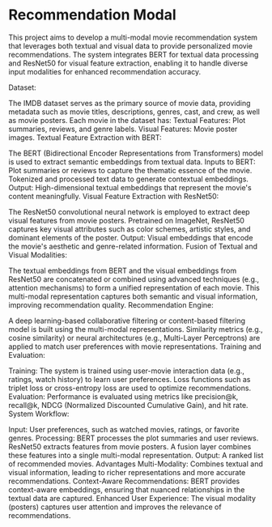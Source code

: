 # Recommendation Modal

This project aims to develop a multi-modal movie recommendation system that leverages both textual and visual data to provide personalized movie recommendations. The system integrates BERT for textual data processing and ResNet50 for visual feature extraction, enabling it to handle diverse input modalities for enhanced recommendation accuracy.

Dataset:

The IMDB dataset serves as the primary source of movie data, providing metadata such as movie titles, descriptions, genres, cast, and crew, as well as movie posters.
Each movie in the dataset has:
Textual Features: Plot summaries, reviews, and genre labels.
Visual Features: Movie poster images.
Textual Feature Extraction with BERT:

The BERT (Bidirectional Encoder Representations from Transformers) model is used to extract semantic embeddings from textual data.
Inputs to BERT:
Plot summaries or reviews to capture the thematic essence of the movie.
Tokenized and processed text data to generate contextual embeddings.
Output: High-dimensional textual embeddings that represent the movie's content meaningfully.
Visual Feature Extraction with ResNet50:

The ResNet50 convolutional neural network is employed to extract deep visual features from movie posters.
Pretrained on ImageNet, ResNet50 captures key visual attributes such as color schemes, artistic styles, and dominant elements of the poster.
Output: Visual embeddings that encode the movie's aesthetic and genre-related information.
Fusion of Textual and Visual Modalities:

The textual embeddings from BERT and the visual embeddings from ResNet50 are concatenated or combined using advanced techniques (e.g., attention mechanisms) to form a unified representation of each movie.
This multi-modal representation captures both semantic and visual information, improving recommendation quality.
Recommendation Engine:

A deep learning-based collaborative filtering or content-based filtering model is built using the multi-modal representations.
Similarity metrics (e.g., cosine similarity) or neural architectures (e.g., Multi-Layer Perceptrons) are applied to match user preferences with movie representations.
Training and Evaluation:

Training:
The system is trained using user-movie interaction data (e.g., ratings, watch history) to learn user preferences.
Loss functions such as triplet loss or cross-entropy loss are used to optimize recommendations.
Evaluation:
Performance is evaluated using metrics like precision@k, recall@k, NDCG (Normalized Discounted Cumulative Gain), and hit rate.
System Workflow:

Input: User preferences, such as watched movies, ratings, or favorite genres.
Processing:
BERT processes the plot summaries and user reviews.
ResNet50 extracts features from movie posters.
A fusion layer combines these features into a single multi-modal representation.
Output: A ranked list of recommended movies.
Advantages
Multi-Modality: Combines textual and visual information, leading to richer representations and more accurate recommendations.
Context-Aware Recommendations: BERT provides context-aware embeddings, ensuring that nuanced relationships in the textual data are captured.
Enhanced User Experience: The visual modality (posters) captures user attention and improves the relevance of recommendations.
